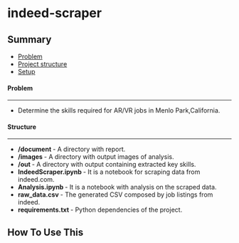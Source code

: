 # indeed-scraper

## Summary
* [Problem](#Problem)
* [Project structure](#Structure)
* [Setup](#Setup)

#### Problem
---------------
* Determine the skills required for AR/VR jobs in Menlo Park,California.

#### Structure
---------------

* <b> /document </b> - A directory with report.
* <b> /images </b> - A directory with output images of analysis.
* <b> /out </b> - A directory with output containing extracted key skills.
* <b> IndeedScraper.ipynb </b> - It is a notebook for scraping data from indeed.com.
* <b> Analysis.ipynb </b> - It is a notebook with analysis on the scraped data.
* <b> raw_data.csv </b> - The generated CSV composed by job listings from indeed.
* <b> requirements.txt </b> - Python dependencies of the project.

How To Use This
---------------
